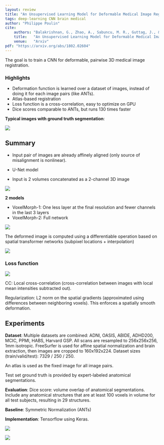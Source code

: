 ```yaml
---
layout: review
title: "An Unsupervised Learning Model for Deformable Medical Image Registration"
tags: deep-learning CNN brain medical
author: "Philippe Poulin"
cite:
    authors: "Balakrishnan, G., Zhao, A., Sabuncu, M. R., Guttag, J., & Dalca, A. V."
    title:   "An Unsupervised Learning Model for Deformable Medical Image Registration"
    venue:   "Arxiv"
pdf: "https://arxiv.org/abs/1802.02604"
---
```



The goal is to train a CNN for deformable, pairwise 3D medical image registration.

### Highlights

- Deformation function is learned over a dataset of images, instead of doing it for each image pairs (like ANTs).
- Atlas-based registration
- Loss function is a cross-correlation, easy to optimize on GPU
- Dice scores comparable to ANTs, but runs 130 times faster

**Typical images with ground truth segmentation**:

![](/article/images/unsupervised-registration/figure1.png)


## Summary

- Input pair of images are already affinely aligned (only source of misalignment is nonlinear).

- U-Net model
- Input is 2 volumes concatenated as a 2-channel 3D image

![](/article/images/unsupervised-registration/figure2.png)

**2 models**
- VoxelMorph-1: One less layer at the final resolution and fewer channels in the last 3 layers
- VoxelMorph-2: Full network

![](/article/images/unsupervised-registration/figure3.png)

The deformed image is computed using a differentiable operation based on spatial transformer networks (subpixel locations + interpolation)

![](/article/images/unsupervised-registration/figure4.png)

### Loss function

![](/article/images/unsupervised-registration/equation6.png)

CC: Local cross-correlation (cross-correlation between images with local mean intensities subtracted out).

Regularization: L2 norm on the spatial gradients (approximated using differences between neighboring voxels). This enforces a spatially smooth deformation.


## Experiments

**Dataset**:
Multiple datasets are combined: ADNI, OASIS, ABIDE, ADHD200, MCIC, PPMI, HABS, Harvard GSP.
All scans are resampled to 256x256x256, 1mm isotropic.
FreeSurfer is used for affine spatial normalization and brain extraction, then images are cropped to 160x192x224.
Dataset sizes (train/valid/test): 7329 / 250 / 250.

An atlas is used as the fixed image for all image pairs.

Test set ground truth is provided by expert-labeled anatomical segmentations.

**Evaluation**: Dice score: volume overlap of anatomical segmentations. Include
any anatomical structures that are at least 100 voxels in volume for all test
subjects, resulting in 29 structures.

**Baseline**: Symmetric Normalization (ANTs)

**Implementation**: Tensorflow using Keras.

![](/article/images/unsupervised-registration/figure5.png)

![](/article/images/unsupervised-registration/table1.png)
